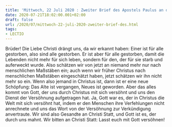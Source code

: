 ```yaml
---
title: 'Mittwoch, 22 Juli 2020 : Zweiter Brief des Apostels Paulus an die Korinther 5,14-20.'
date: 2020-07-21T18:02:00.001+02:00
draft: false
url: /2020/07/mittwoch-22-juli-2020-zweiter-brief-des.html
tags: 
- LECTIO
---
```


Brüder! Die Liebe Christi drängt uns, da wir erkannt haben: Einer ist für alle gestorben, also sind alle gestorben. Er ist aber für alle gestorben, damit die Lebenden nicht mehr für sich leben, sondern für den, der für sie starb und auferweckt wurde. Also schätzen wir von jetzt an niemand mehr nur nach menschlichen Maßstäben ein; auch wenn wir früher Christus nach menschlichen Maßstäben eingeschätzt haben, jetzt schätzen wir ihn nicht mehr so ein. Wenn also jemand in Christus ist, dann ist er eine neue Schöpfung: Das Alte ist vergangen, Neues ist geworden. Aber das alles kommt von Gott, der uns durch Christus mit sich versöhnt und uns den Dienst der Versöhnung aufgetragen hat. Ja, Gott war es, der in Christus die Welt mit sich versöhnt hat, indem er den Menschen ihre Verfehlungen nicht anrechnete und uns das Wort von der Versöhnung zur Verkündigung anvertraute. Wir sind also Gesandte an Christi Statt, und Gott ist es, der durch uns mahnt. Wir bitten an Christi Statt: Lasst euch mit Gott versöhnen!